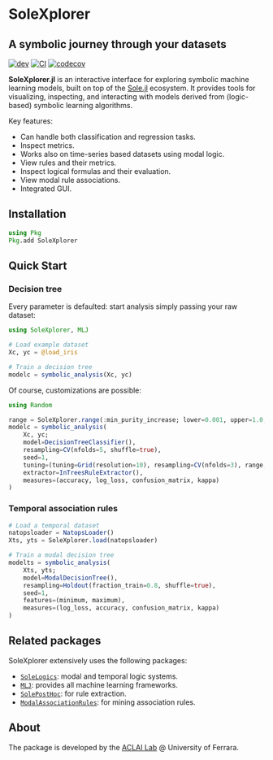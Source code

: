 # SoleXplorer
## A symbolic journey through your datasets

[![dev](https://img.shields.io/badge/docs-dev-blue.svg)](https://aclai-lab.github.io/SoleXplorer.jl/)
[![CI](https://github.com/aclai-lab/SoleXplorer.jl/actions/workflows/ci.yml/badge.svg)](https://github.com/aclai-lab/SoleXplorer.jl/actions/workflows/ci.yml)
[![codecov](https://codecov.io/gh/aclai-lab/SoleXplorer.jl/graph/badge.svg?token=EJQ1MJOTDO)](https://codecov.io/gh/aclai-lab/SoleXplorer.jl)

**SoleXplorer.jl** is an interactive interface for exploring symbolic machine learning models, built on top of the [Sole.jl](https://github.com/aclai-lab/Sole.jl) ecosystem. It provides tools for visualizing, inspecting, and interacting with models derived from (logic-based) symbolic learning algorithms.

Key features:
* Can handle both classification and regression tasks.
* Inspect metrics.
* Works also on time-series based datasets using modal logic.
* View rules and their metrics.
* Inspect logical formulas and their evaluation.
* View modal rule associations.
* Integrated GUI.

## Installation

```julia
using Pkg
Pkg.add SoleXplorer
```

## Quick Start

### Decision tree

Every parameter is defaulted: start analysis simply passing your raw dataset:

```julia
using SoleXplorer, MLJ

# Load example dataset
Xc, yc = @load_iris

# Train a decision tree
modelc = symbolic_analysis(Xc, yc)
```

Of course, customizations are possible:

```julia
using Random

range = SoleXplorer.range(:min_purity_increase; lower=0.001, upper=1.0, scale=:log)
modelc = symbolic_analysis(
    Xc, yc;
    model=DecisionTreeClassifier(),
    resampling=CV(nfolds=5, shuffle=true),
    seed=1,
    tuning=(tuning=Grid(resolution=10), resampling=CV(nfolds=3), range, measure=accuracy, repeats=2),
    extractor=InTreesRuleExtractor(),
    measures=(accuracy, log_loss, confusion_matrix, kappa)      
)
```

### Temporal association rules

```julia
# Load a temporal dataset
natopsloader = NatopsLoader()
Xts, yts = SoleXplorer.load(natopsloader)

# Train a modal decision tree
modelts = symbolic_analysis(
    Xts, yts;
    model=ModalDecisionTree(),
    resampling=Holdout(fraction_train=0.8, shuffle=true),
    seed=1,
    features=(minimum, maximum),
    measures=(log_loss, accuracy, confusion_matrix, kappa)
)
```

## Related packages
SoleXplorer extensively uses the following packages:
* [`SoleLogics`](https://github.com/aclai-lab/SoleLogics.jl): modal and temporal logic systems.
* [`MLJ`](https://github.com/JuliaAI/MLJ.jl): provides all machine learning frameworks.
* [`SolePostHoc`](https://github.com/aclai-lab/SolePostHoc.jl): for rule extraction.
* [`ModalAssociationRules`](https://github.com/aclai-lab/ModalAssociationRules.jl): for mining association rules.

## About

The package is developed by the [ACLAI Lab](https://aclai.unife.it/en/) @ University of Ferrara.

